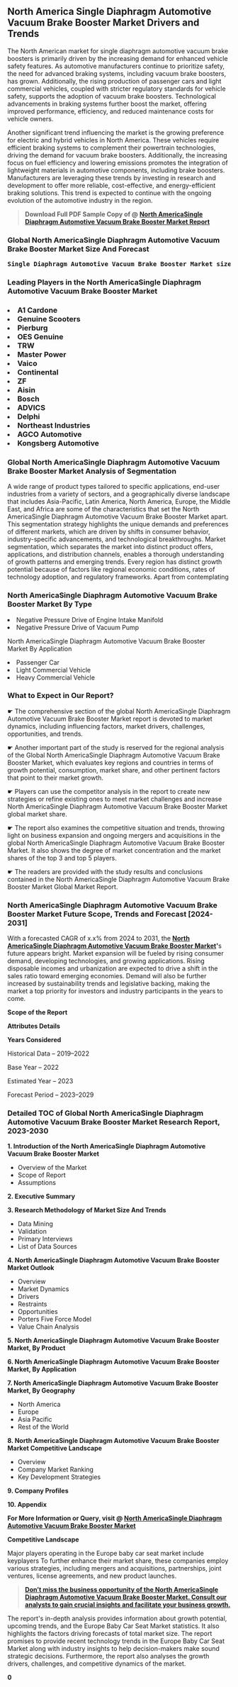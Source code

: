 <p> <h2>North America Single Diaphragm Automotive Vacuum Brake Booster Market Drivers and Trends</h2><p>The North American market for single diaphragm automotive vacuum brake boosters is primarily driven by the increasing demand for enhanced vehicle safety features. As automotive manufacturers continue to prioritize safety, the need for advanced braking systems, including vacuum brake boosters, has grown. Additionally, the rising production of passenger cars and light commercial vehicles, coupled with stricter regulatory standards for vehicle safety, supports the adoption of vacuum brake boosters. Technological advancements in braking systems further boost the market, offering improved performance, efficiency, and reduced maintenance costs for vehicle owners.</p><p>Another significant trend influencing the market is the growing preference for electric and hybrid vehicles in North America. These vehicles require efficient braking systems to complement their powertrain technologies, driving the demand for vacuum brake boosters. Additionally, the increasing focus on fuel efficiency and lowering emissions promotes the integration of lightweight materials in automotive components, including brake boosters. Manufacturers are leveraging these trends by investing in research and development to offer more reliable, cost-effective, and energy-efficient braking solutions. This trend is expected to continue with the ongoing evolution of the automotive industry in the region.</p></p><blockquote id="" class=""><strong>Download Full PDF Sample Copy of @&nbsp;<a href="https://www.verifiedmarketreports.com/download-sample/?rid=298940&utm_source=GitHub-Jan&utm_medium=265" target="_blank">North AmericaSingle Diaphragm Automotive Vacuum Brake Booster Market Report</a>&nbsp;&nbsp;</strong></blockquote><h3 id="" class=""><strong>Global&nbsp;North AmericaSingle Diaphragm Automotive Vacuum Brake Booster Market Size And Forecast</strong></h3><pre class="reader-text-block__code-block"><strong>Single Diaphragm Automotive Vacuum Brake Booster Market size was valued at USD 2.5 Billion in 2022 and is projected to reach USD 4.0 Billion by 2030, growing at a CAGR of 7.5% from 2024 to 2030.</strong></pre><h3 id="" class="">Leading Players in the&nbsp;North AmericaSingle Diaphragm Automotive Vacuum Brake Booster Market</h3><h3 class=""></Li><Li>A1 Cardone</Li><Li> Genuine Scooters</Li><Li> Pierburg</Li><Li> OES Genuine</Li><Li> TRW</Li><Li> Master Power</Li><Li> Vaico</Li><Li> Continental</Li><Li> ZF</Li><Li> Aisin</Li><Li> Bosch</Li><Li> ADVICS</Li><Li> Delphi</Li><Li> Northeast Industries</Li><Li> AGCO Automotive</Li><Li> Kongsberg Automotive</h3><h3 id="" class="">Global&nbsp;North AmericaSingle Diaphragm Automotive Vacuum Brake Booster Market Analysis of Segmentation</h3><p id="" class="">A wide range of product types tailored to specific applications, end-user industries from a variety of sectors, and a geographically diverse landscape that includes Asia-Pacific, Latin America, North America, Europe, the Middle East, and Africa are some of the characteristics that set the North AmericaSingle Diaphragm Automotive Vacuum Brake Booster Market apart. This segmentation strategy highlights the unique demands and preferences of different markets, which are driven by shifts in consumer behavior, industry-specific advancements, and technological breakthroughs. Market segmentation, which separates the market into distinct product offers, applications, and distribution channels, enables a thorough understanding of growth patterns and emerging trends. Every region has distinct growth potential because of factors like regional economic conditions, rates of technology adoption, and regulatory frameworks. Apart from contemplating</p><h3 id="" class="">North AmericaSingle Diaphragm Automotive Vacuum Brake Booster Market&nbsp;By Type</h3><p></Li><Li>Negative Pressure Drive of Engine Intake Manifold</Li><Li> Negative Pressure Drive of Vacuum Pump</p><div class="" data-test-id=""><p>North AmericaSingle Diaphragm Automotive Vacuum Brake Booster Market&nbsp;By Application</p></div><p class=""></Li><Li>Passenger Car</Li><Li> Light Commercial Vehicle</Li><Li> Heavy Commercial Vehicle</p><div class="" data-test-id=""><h3><span class="">What to Expect in Our Report?</span></h3></div><div class="" data-test-id=""><p><span class="">☛ The comprehensive section of the global North AmericaSingle Diaphragm Automotive Vacuum Brake Booster Market report is devoted to market dynamics, including influencing factors, market drivers, challenges, opportunities, and trends.</span></p></div><div class="" data-test-id=""><p><span class="">☛ Another important part of the study is reserved for the regional analysis of the Global North AmericaSingle Diaphragm Automotive Vacuum Brake Booster Market, which evaluates key regions and countries in terms of growth potential, consumption, market share, and other pertinent factors that point to their market growth.</span></p></div><div class="" data-test-id=""><p><span class="">☛ Players can use the competitor analysis in the report to create new strategies or refine existing ones to meet market challenges and increase North AmericaSingle Diaphragm Automotive Vacuum Brake Booster Market global market share.</span></p></div><div class="" data-test-id=""><p><span class="">☛ The report also examines the competitive situation and trends, throwing light on business expansion and ongoing mergers and acquisitions in the global North AmericaSingle Diaphragm Automotive Vacuum Brake Booster Market. It also shows the degree of market concentration and the market shares of the top 3 and top 5 players.</span></p></div><div class="" data-test-id=""><p><span class="">☛ The readers are provided with the study results and conclusions contained in the North AmericaSingle Diaphragm Automotive Vacuum Brake Booster Market Global Market Report.</span></p></div><div class="" data-test-id=""><h3><span class="">North AmericaSingle Diaphragm Automotive Vacuum Brake Booster Market Future Scope, Trends and Forecast [2024-2031]</span></h3></div><div class="" data-test-id=""><p><span class="">With a forecasted CAGR of x.x% from 2024 to 2031, the <strong><a href="https://www.verifiedmarketreports.com/download-sample/?rid=298940&utm_source=GitHub-Jan&utm_medium=265" target="_blank">North AmericaSingle Diaphragm Automotive Vacuum Brake Booster Market</a>'</strong>s future appears bright. Market expansion will be fueled by rising consumer demand, developing technologies, and growing applications. Rising disposable incomes and urbanization are expected to drive a shift in the sales ratio toward emerging economies. Demand will also be further increased by sustainability trends and legislative backing, making the market a top priority for investors and industry participants in the years to come.</span></p><p id="ember66" class="ember-view reader-text-block__paragraph"><strong>Scope of the Report</strong></p><p id="ember67" class="ember-view reader-text-block__paragraph"><strong>Attributes Details</strong></p><p id="ember68" class="ember-view reader-text-block__paragraph"><strong>Years Considered</strong></p><p id="ember69" class="ember-view reader-text-block__paragraph">Historical Data &ndash; 2019&ndash;2022</p><p id="ember70" class="ember-view reader-text-block__paragraph">Base Year &ndash; 2022</p><p id="ember71" class="ember-view reader-text-block__paragraph">Estimated Year &ndash; 2023</p><p id="ember72" class="ember-view reader-text-block__paragraph">Forecast Period &ndash; 2023&ndash;2029</p></div><h3 id="" class="">Detailed TOC of Global North AmericaSingle Diaphragm Automotive Vacuum Brake Booster Market Research Report, 2023-2030</h3><p id="" class=""><strong>1. Introduction of the North AmericaSingle Diaphragm Automotive Vacuum Brake Booster Market</strong></p><ul><li>Overview of the Market</li><li>Scope of Report</li><li>Assumptions</li></ul><p id="" class=""><strong>2. Executive Summary</strong></p><p id="" class=""><strong>3. Research Methodology of Market Size And Trends</strong></p><ul><li>Data Mining</li><li>Validation</li><li>Primary Interviews</li><li>List of Data Sources</li></ul><p id="" class=""><strong>4. North AmericaSingle Diaphragm Automotive Vacuum Brake Booster Market Outlook</strong></p><ul><li>Overview</li><li>Market Dynamics</li><li>Drivers</li><li>Restraints</li><li>Opportunities</li><li>Porters Five Force Model</li><li>Value Chain Analysis</li></ul><p id="" class=""><strong>5. North AmericaSingle Diaphragm Automotive Vacuum Brake Booster Market, By Product</strong></p><p id="" class=""><strong>6. North AmericaSingle Diaphragm Automotive Vacuum Brake Booster Market, By Application</strong></p><p id="" class=""><strong>7. North AmericaSingle Diaphragm Automotive Vacuum Brake Booster Market, By Geography</strong></p><ul><li>North America</li><li>Europe</li><li>Asia Pacific</li><li>Rest of the World</li></ul><p id="" class=""><strong>8. North AmericaSingle Diaphragm Automotive Vacuum Brake Booster Market Competitive Landscape</strong></p><ul><li>Overview</li><li>Company Market Ranking</li><li>Key Development Strategies</li></ul><p id="" class=""><strong>9. Company Profiles</strong></p><p id="" class=""><strong>10. Appendix</strong></p><p><strong>For More Information or Query, visit&nbsp;@ <a href="https://www.verifiedmarketreports.com/product/single-diaphragm-automotive-vacuum-brake-booster-market/" target="_blank">North AmericaSingle Diaphragm Automotive Vacuum Brake Booster Market</a></strong></p><p id="ember61" class="ember-view reader-text-block__paragraph"><strong>Competitive Landscape</strong></p><p id="ember62" class="ember-view reader-text-block__paragraph">Major players operating in the Europe baby car seat market include keyplayers To further enhance their market share, these companies employ various strategies, including mergers and acquisitions, partnerships, joint ventures, license agreements, and new product launches.</p><blockquote id="ember63" class="ember-view reader-text-block__blockquote"><strong><a href="https://www.verifiedmarketreports.com/download-sample/?rid=298940&utm_source=GitHub-Jan&utm_medium=265" target="_blank">Don&rsquo;t miss the business opportunity of the North AmericaSingle Diaphragm Automotive Vacuum Brake Booster Market. Consult our analysts to gain crucial insights and facilitate your business growth.</a></strong></blockquote><p id="ember64" class="ember-view reader-text-block__paragraph">The report's in-depth analysis provides information about growth potential, upcoming trends, and the Europe Baby Car Seat Market statistics. It also highlights the factors driving forecasts of total market size. The report promises to provide recent technology trends in the Europe Baby Car Seat Market along with industry insights to help decision-makers make sound strategic decisions. Furthermore, the report also analyses the growth drivers, challenges, and competitive dynamics of the market.</p><p class="ember-view reader-text-block__paragraph"><strong>0</strong></p>
